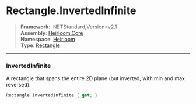 # Rectangle.InvertedInfinite

> **Framework**: .NETStandard,Version=v2.1  
> **Assembly**: [Heirloom.Core][0]  
> **Namespace**: [Heirloom][0]  
> **Type**: [Rectangle][1]  

--------------------------------------------------------------------------------

### InvertedInfinite

A rectangle that spans the entire 2D plane (but inverted, with min and max reversed).

```cs
Rectangle InvertedInfinite { get; }
```

[0]: ../Heirloom.Core.md
[1]: Heirloom.Rectangle.md
